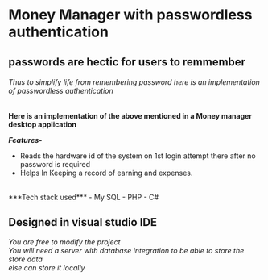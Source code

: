 # Money Manager with passwordless authentication

## passwords are hectic for users to remmember
###### Thus to simplify life from remembering password here is an implementation of passwordless authentication
**Here is an implementation of the above mentioned in a Money manager desktop application**
<br />

***Features-***
- Reads the hardware id of the system on 1st login attempt there after no password is required
- Helps In Keeping a record of earning and expenses.
<br />
***Tech stack used***
- My SQL
- PHP
- C#

## Designed in visual studio IDE

*You are free to modify the project*
<br />
*You will need a server with database integration to be able to store the store data*
<br />
*else can store it locally*
